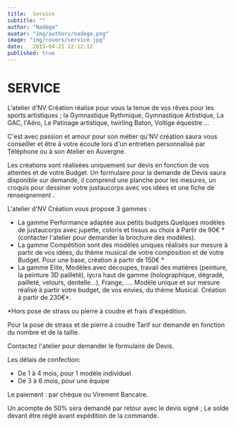```yaml
---
title:  Service
subtitle: ""
author: "Nadège"
avatar: "img/authors/nadege.png"
image: "img/covers/service.jpg"
date:   2015-04-21 12:12:12
published: true
---
```


SERVICE
====
 
 
L'atelier d'NV Création réalise pour vous la tenue de vos rêves pour les sports artistiques ; la Gymnastique Rythmique, Gymnastique Artistique, La GAC, l'Aéro, Le Patinage artistique, twirling Baton, Voltige équestre ...
 
C'est avec passion et amour pour son métier qu'NV création saura vous conseiller et être à votre écoute lors d'un entretien personnalisé par Téléphone ou à son Atelier en Auvergne.
 
Les créations sont réalisées uniquement sur devis en fonction de vos attentes et de votre Budget.
Un formulaire pour la demande de Devis saura disponible sur demande, il comprend une planche pour les mesures, un croquis pour dessiner votre justaucorps avec vos idées et une fiche de renseignement .
 
 
 
L'atelier d'NV Création vous propose 3 gammes :
 
* La gamme Performance adaptée aux petits budgets.Quelques modèles de justaucorps avec jupette, coloris et tissus au choix à Partir de 90€ * (contacter l'atelier pour demander la brochure des modèles).
* La gamme Compétition sont des modèles uniques réalisés sur mesure à partir de vos idées,   du thème musical de votre composition et de votre Budget. Pour une base, création à partir de 150€ *
* La gamme Elite, Modèles avec découpes, travail des matières (peinture, la peinture 3D pailleté), lycra haut de gamme (holographique, dégradé, pailleté, velours, dentelle...), Frange, …. Modèle unique et sur mesure réalisé à partir votre budget, de vos envies, du thème Musical. Création à partir de 230€*.
 
*Hors pose de strass ou pierre à coudre et frais d'expédition.
 
Pour la pose de strass et de pierre à coudre Tarif  sur demande en fonction du nombre et de la taille.
 
Contactez l'atelier pour demander le formulaire de Devis.
 
Les délais de confection:
 
* De 1 à 4 mois, pour 1 modèle individuel
* De 3 à 6 mois, pour une équipe
 
 
Le paiement : par chèque ou Virement Bancaire.
 
Un acompte de 50% sera demandé par retour avec le devis signé ; Le solde devant être réglé avant expédition de la commande.
 
 
 
 
 
